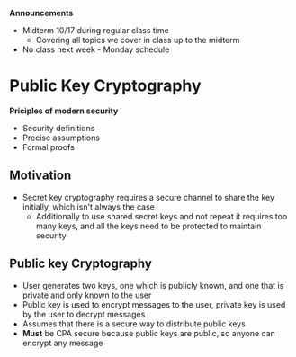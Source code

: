 **Announcements**
* Midterm 10/17 during regular class time
    * Covering all topics we cover in class up to the midterm
* No class next week - Monday schedule

# Public Key Cryptography
**Priciples of modern security**
* Security definitions
* Precise assumptions
* Formal proofs

## Motivation
* Secret key cryptography requires a secure channel to share the key initially, which isn't always the case
    * Additionally to use shared secret keys and not repeat it requires too many keys, and all the keys need to be protected to maintain security

## Public key Cryptography
* User generates two keys, one which is publicly known, and one that is private and only known to the user
* Public key is used to encrypt messages to the user, private key is used by the user to decrypt messages
* Assumes that there is a secure way to distribute public keys
* **Must** be CPA secure because public keys are public, so anyone can encrypt any message
